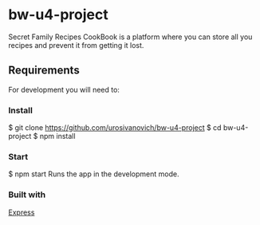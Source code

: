 # bw-u4-project

Secret Family Recipes CookBook is a platform where you can store all you recipes and prevent it from getting it lost.

## Requirements

For development you will need to:

### Install

$ git clone https://github.com/urosivanovich/bw-u4-project
$ cd bw-u4-project
$ npm install

### Start

$ npm start
Runs the app in the development mode.

### Built with

[Express](https://expressjs.com/) 
